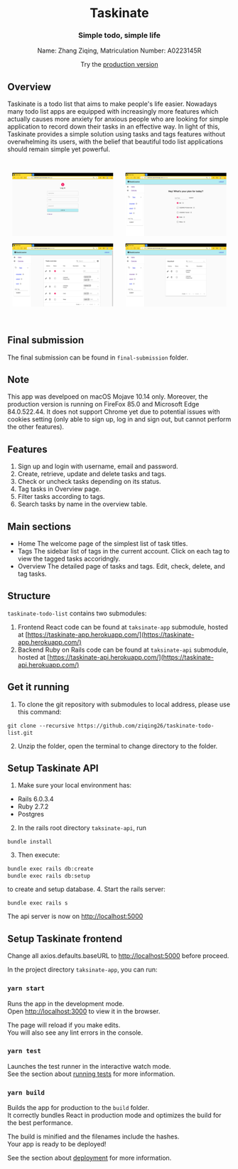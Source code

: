<h1 align="center"> Taskinate </h1>
<h3 align="center"> Simple todo, simple life </h3>

<p align="center"> Name: Zhang Ziqing, Matriculation Number: A0223145R </p>
<p align="center"> Try the <a href="https://taskinate-app.herokuapp.com">production version</a><p>

## Overview

Taskinate is a todo list that aims to make people's life easier. Nowadays many todo list apps
are equipped with increasingly more features which actually causes more anxiety for anxious
people who are looking for simple application to record down their tasks in an effective way.
In light of this, Taskinate provides a simple solution using tasks and tags features without
overwhelming its users, with the belief that beautiful todo list applications should remain simple yet powerful.

<br/>
<p align="center"><img width=45% src="screenshots/login.png" />&nbsp;&nbsp;&nbsp;&nbsp;&nbsp;&nbsp;&nbsp;<img width=45% src="screenshots/welcomepage.png" /></p>
<p align="center"><img width=45% src="screenshots/overview.png" />&nbsp;&nbsp;&nbsp;&nbsp;&nbsp;&nbsp;&nbsp;<img width=45% src="screenshots/filteredtable.png" /></p>
<br/>

## Final submission

The final submission can be found in `final-submission` folder.

## Note

This app was develpoed on macOS Mojave 10.14 only. Moreover, the production version is running on FireFox 85.0 and Microsoft Edge 84.0.522.44.
It does not support Chrome yet due to potential issues with cookies setting (only able to sign up, log in and sign out, but cannot perform the other features).

## Features

1. Sign up and login with username, email and password.
2. Create, retrieve, update and delete tasks and tags.
3. Check or uncheck tasks depending on its status.
4. Tag tasks in Overview page.
5. Filter tasks according to tags.
6. Search tasks by name in the overview table.

## Main sections

- Home
  The welcome page of the simplest list of task titles.
- Tags
  The sidebar list of tags in the current account. Click on each tag to view the tagged tasks accoridngly.
- Overview
  The detailed page of tasks and tags. Edit, check, delete, and tag tasks.

## Structure

`taskinate-todo-list` contains two submodules:

1. Frontend React code can be found at `taksinate-app` submodule, hosted at [https://taskinate-app.herokuapp.com/](https://taskinate-app.herokuapp.com/)
2. Backend Ruby on Rails code can be found at `taksinate-api` submodule, hosted at [https://taskinate-api.herokuapp.com/](https://taskinate-api.herokuapp.com/)

## Get it running

1. To clone the git repository with submodules to local address, please use this command:

```git
git clone --recursive https://github.com/ziqing26/taskinate-todo-list.git
```

2. Unzip the folder, open the terminal to change directory to the folder.

## Setup Taskinate API

1. Make sure your local environment has:

- Rails 6.0.3.4
- Ruby 2.7.2
- Postgres

2. In the rails root directory `taksinate-api`, run

```git
bundle install
```

3. Then execute:

```git
bundle exec rails db:create
bundle exec rails db:setup
```

to create and setup database. 4. Start the rails server:

```git
bundle exec rails s
```

The api server is now on [http://localhost:5000](http://localhost:5000)

## Setup Taskinate frontend

Change all axios.defaults.baseURL to [http://localhost:5000](http://localhost:5000) before proceed.

In the project directory `taksinate-app`, you can run:

### `yarn start`

Runs the app in the development mode.\
Open [http://localhost:3000](http://localhost:3000) to view it in the browser.

The page will reload if you make edits.\
You will also see any lint errors in the console.

### `yarn test`

Launches the test runner in the interactive watch mode.\
See the section about [running tests](https://facebook.github.io/create-react-app/docs/running-tests) for more information.

### `yarn build`

Builds the app for production to the `build` folder.\
It correctly bundles React in production mode and optimizes the build for the best performance.

The build is minified and the filenames include the hashes.\
Your app is ready to be deployed!

See the section about [deployment](https://facebook.github.io/create-react-app/docs/deployment) for more information.
